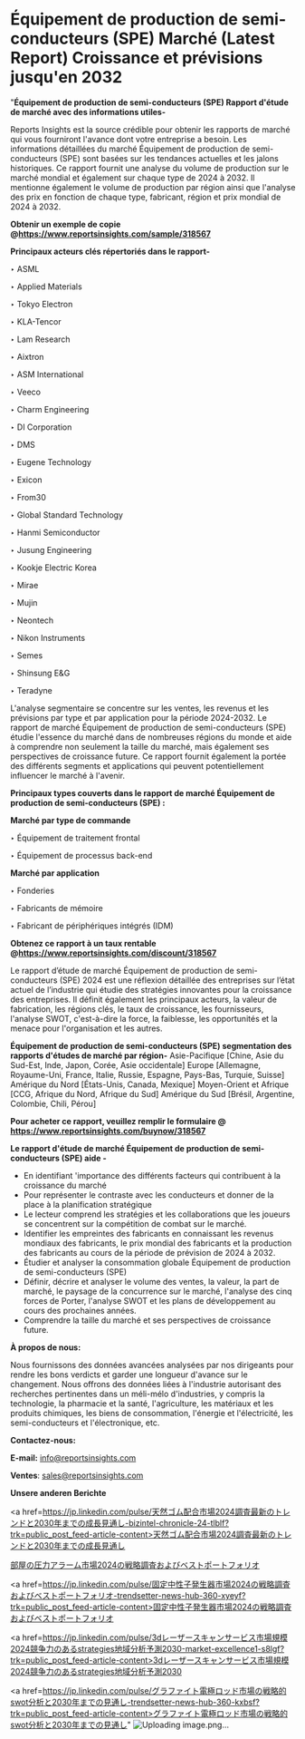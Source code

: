 # Équipement de production de semi-conducteurs (SPE) Marché (Latest Report) Croissance et prévisions jusqu'en 2032

"<strong>Équipement de production de semi-conducteurs (SPE) Rapport d'étude de marché avec des informations utiles-</strong>

Reports Insights est la source crédible pour obtenir les rapports de marché qui vous fourniront l'avance dont votre entreprise a besoin. Les informations détaillées du marché Équipement de production de semi-conducteurs (SPE) sont basées sur les tendances actuelles et les jalons historiques. Ce rapport fournit une analyse du volume de production sur le marché mondial et également sur chaque type de 2024 à 2032. Il mentionne également le volume de production par région ainsi que l'analyse des prix en fonction de chaque type, fabricant, région et prix mondial de 2024 à 2032.

<strong><b>Obtenir un exemple de copie @</b></strong><a href=https://www.reportsinsights.com/sample/318567><strong><b>https://www.reportsinsights.com/sample/318567</b></strong></a>

<b>Principaux acteurs clés répertoriés dans le rapport-</b>

<b> </b>‣ ASML

‣ Applied Materials

‣ Tokyo Electron

‣ KLA-Tencor

‣ Lam Research

‣ Aixtron

‣ ASM International

‣ Veeco

‣ Charm Engineering

‣ DI Corporation

‣ DMS

‣ Eugene Technology

‣ Exicon

‣ From30

‣ Global Standard Technology

‣ Hanmi Semiconductor

‣ Jusung Engineering

‣ Kookje Electric Korea

‣ Mirae

‣ Mujin

‣ Neontech

‣ Nikon Instruments

‣ Semes

‣ Shinsung E&G

‣ Teradyne

L'analyse segmentaire se concentre sur les ventes, les revenus et les prévisions par type et par application pour la période 2024-2032. Le rapport de marché Équipement de production de semi-conducteurs (SPE) étudie l'essence du marché dans de nombreuses régions du monde et aide à comprendre non seulement la taille du marché, mais également ses perspectives de croissance future. Ce rapport fournit également la portée des différents segments et applications qui peuvent potentiellement influencer le marché à l'avenir.

<strong>Principaux types couverts dans le rapport de marché Équipement de production de semi-conducteurs (SPE) :</strong>

<strong>Marché par type de commande</strong>

‣ Équipement de traitement frontal

‣ Équipement de processus back-end

<strong>Marché par application</strong>

‣ Fonderies

‣ Fabricants de mémoire

‣ Fabricant de périphériques intégrés (IDM)

<strong><b>Obtenez ce rapport à un taux rentable @</b></strong><a href=https://www.reportsinsights.com/discount/318567><strong><b>https://www.reportsinsights.com/discount/318567</b></strong></a>

Le rapport d’étude de marché Équipement de production de semi-conducteurs (SPE) 2024 est une réflexion détaillée des entreprises sur l’état actuel de l’industrie qui étudie des stratégies innovantes pour la croissance des entreprises. Il définit également les principaux acteurs, la valeur de fabrication, les régions clés, le taux de croissance, les fournisseurs, l'analyse SWOT, c'est-à-dire la force, la faiblesse, les opportunités et la menace pour l'organisation et les autres.

<strong>Équipement de production de semi-conducteurs (SPE) segmentation des rapports d'études de marché par région-</strong>
Asie-Pacifique [Chine, Asie du Sud-Est, Inde, Japon, Corée, Asie occidentale]
Europe [Allemagne, Royaume-Uni, France, Italie, Russie, Espagne, Pays-Bas, Turquie, Suisse]
Amérique du Nord [États-Unis, Canada, Mexique]
Moyen-Orient et Afrique [CCG, Afrique du Nord, Afrique du Sud]
Amérique du Sud [Brésil, Argentine, Colombie, Chili, Pérou]

<strong>Pour acheter ce rapport, veuillez remplir le formulaire @   <a href=https://www.reportsinsights.com/buynow/318567>https://www.reportsinsights.com/buynow/318567</a></strong>

<strong>Le rapport d'étude de marché Équipement de production de semi-conducteurs (SPE) aide -</strong>
<ul>
  <li>En identifiant 'importance des différents facteurs qui contribuent à la croissance du marché</li>
  <li>Pour représenter le contraste avec les conducteurs et donner de la place à la planification stratégique</li>
  <li>Le lecteur comprend les stratégies et les collaborations que les joueurs se concentrent sur la compétition de combat sur le marché.</li>
  <li>Identifier les empreintes des fabricants en connaissant les revenus mondiaux des fabricants, le prix mondial des fabricants et la production des fabricants au cours de la période de prévision de 2024 à 2032.</li>
  <li>Étudier et analyser la consommation globale Équipement de production de semi-conducteurs (SPE)</li>
  <li>Définir, décrire et analyser le volume des ventes, la valeur, la part de marché, le paysage de la concurrence sur le marché, l'analyse des cinq forces de Porter, l'analyse SWOT et les plans de développement au cours des prochaines années.</li>
  <li>Comprendre la taille du marché et ses perspectives de croissance future.</li>
</ul>
<strong>À propos de nous:</strong>

Nous fournissons des données avancées analysées par nos dirigeants pour rendre les bons verdicts et garder une longueur d'avance sur le changement. Nous offrons des données liées à l'industrie autorisant des recherches pertinentes dans un méli-mélo d'industries, y compris la technologie, la pharmacie et la santé, l'agriculture, les matériaux et les produits chimiques, les biens de consommation, l'énergie et l'électricité, les semi-conducteurs et l'électronique, etc.

<strong>Contactez-nous:</strong>

<strong>E-mail:</strong> <a href=mailto:info@reportsinsights.com>info@reportsinsights.com</a>

<strong>Ventes</strong>: <a href=mailto:sales@reportsinsights.com>sales@reportsinsights.com</a>

<strong>Unsere anderen Berichte</strong>

<a href=https://jp.linkedin.com/pulse/天然ゴム配合市場2024調査最新のトレンドと2030年までの成長見通し-bizintel-chronicle-24-tlblf?trk=public_post_feed-article-content>天然ゴム配合市場2024調査最新のトレンドと2030年までの成長見通し</a>

<a href=https://www.linkedin.com/pulse/部屋の圧力アラーム市場2024の戦略調査およびベストポートフォリオ-reportsinsights-pvt-ltd-rfdpf/>部屋の圧力アラーム市場2024の戦略調査およびベストポートフォリオ</a>

<a href=https://jp.linkedin.com/pulse/固定中性子発生器市場2024の戦略調査およびベストポートフォリオ-trendsetter-news-hub-360-xyeyf?trk=public_post_feed-article-content>固定中性子発生器市場2024の戦略調査およびベストポートフォリオ</a>

<a href=https://jp.linkedin.com/pulse/3dレーザースキャンサービス市場規模2024競争力のあるstrategies地域分析予測2030-market-excellence1-s8lgf?trk=public_post_feed-article-content>3dレーザースキャンサービス市場規模2024競争力のあるstrategies地域分析予測2030</a>

<a href=https://jp.linkedin.com/pulse/グラファイト電極ロッド市場の戦略的swot分析と2030年までの見通し-trendsetter-news-hub-360-kxbsf?trk=public_post_feed-article-content>グラファイト電極ロッド市場の戦略的swot分析と2030年までの見通し</a>"
![Uploading image.png…]()
